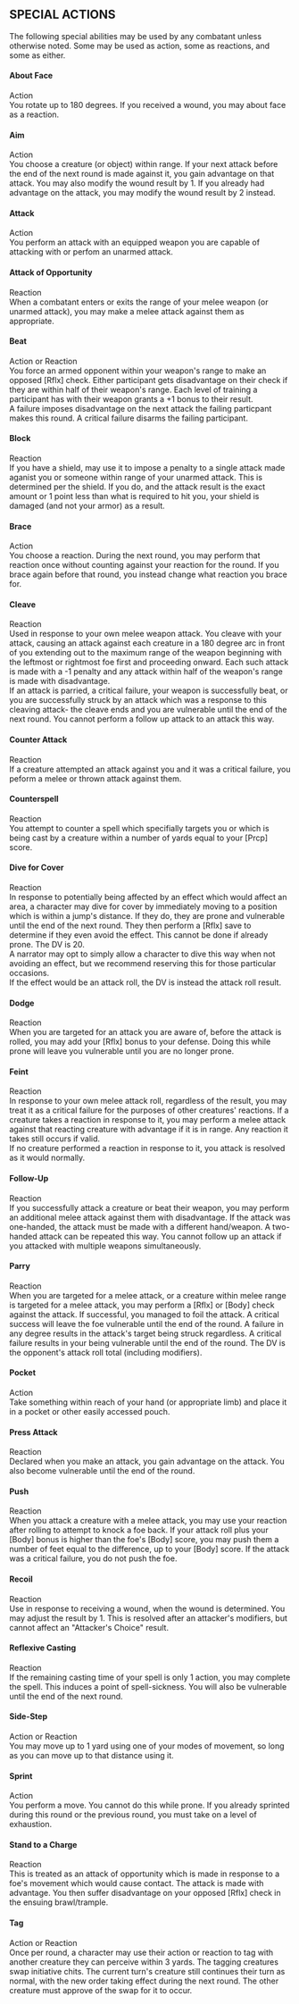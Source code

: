 ## SPECIAL ACTIONS
The following special abilities may be used by any combatant unless otherwise noted. Some may be used as action, some as reactions, and some as either.

#### About Face
Action  
You rotate up to 180 degrees. If you received a wound, you may about face as a reaction.

#### Aim  
Action  
You choose a creature (or object) within range. If your next attack before the end of the next round is made against it, you gain advantage on that attack. You may also modify the wound result by 1. If you already had advantage on the attack, you may modify the wound result by 2 instead.

#### Attack
Action  
You perform an attack with an equipped weapon you are capable of attacking with or perfom an unarmed attack.

#### Attack of Opportunity
Reaction  
When a combatant enters or exits the range of your melee weapon (or unarmed attack), you may make a melee attack against them as appropriate.

#### Beat
Action or Reaction  
You force an armed opponent within your weapon's range to make an opposed [Rflx] check. Either participant gets disadvantage on their check if they are within half of their weapon's range. Each level of training a participant has with their weapon grants a +1 bonus to their result.  
A failure imposes disadvantage on the next attack the failing particpant makes this round. A critical failure disarms the failing participant.

#### Block
Reaction  
If you have a shield, may use it to impose a penalty to a single attack made aganist you or someone within range of your unarmed attack. This is determined per the shield. If you do, and the attack result is the exact amount or 1 point less than what is required to hit you, your shield is damaged (and not your armor) as a result.

#### Brace
Action  
You choose a reaction. During the next round, you may perform that reaction once without counting against your reaction for the round. If you brace again before that round, you instead change what reaction you brace for.

#### Cleave
Reaction  
Used in response to your own melee weapon attack. You cleave with your attack, causing an attack against each creature in a 180 degree arc in front of you extending out to the maximum range of the weapon beginning with the leftmost or rightmost foe first and proceeding onward. Each such attack is made with a -1 penalty and any attack within half of the weapon's range is made with disadvantage.  
If an attack is parried, a critical failure, your weapon is successfully beat, or you are successfully struck by an attack which was a response to this cleaving attack- the cleave ends and you are vulnerable until the end of the next round. You cannot perform a follow up attack to an attack this way.

#### Counter Attack
Reaction  
If a creature attempted an attack against you and it was a critical failure, you peform a melee or thrown attack against them.

#### Counterspell
Reaction  
You attempt to counter a spell which specifially targets you or which is being cast by a creature within a number of yards equal to your [Prcp] score.

#### Dive for Cover
Reaction  
In response to potentially being affected by an effect which would affect an area, a character may dive for cover by immediately moving to a position which is within a jump's distance. If they do, they are prone and vulnerable until the end of the next round. They then perform a [Rflx] save to determine if they even avoid the effect. This cannot be done if already prone. The DV is 20.  
A narrator may opt to simply allow a character to dive this way when not avoiding an effect, but we recommend reserving this for those particular occasions.  
If the effect would be an attack roll, the DV is instead the attack roll result.

#### Dodge
Reaction  
When you are targeted for an attack you are aware of, before the attack is rolled, you may add your [Rflx] bonus to your defense. Doing this while prone will leave you vulnerable until you are no longer prone.

#### Feint
Reaction  
In response to your own melee attack roll, regardless of the result, you may treat it as a critical failure for the purposes of other creatures' reactions. If a creature takes a reaction in response to it, you may perform a melee attack against that reacting creature with advantage if it is in range. Any reaction it takes still occurs if valid.  
If no creature performed a reaction in response to it, you attack is resolved as it would normally.

#### Follow-Up
Reaction  
If you successfully attack a creature or beat their weapon, you may perform an additional melee attack against them with disadvantage. If the attack was one-handed, the attack must be made with a different hand/weapon. A two-handed attack can be repeated this way. You cannot follow up an attack if you attacked with multiple weapons simultaneously.

#### Parry
Reaction  
When you are targeted for a melee attack, or a creature within melee range is targeted for a melee attack, you may perform a [Rflx] or [Body] check against the attack. If successful, you managed to foil the attack. A critical success will leave the foe vulnerable until the end of the round. A failure in any degree results in the attack's target being struck regardless. A critical failure results in your being vulnerable until the end of the round. The DV is the opponent's attack roll total (including modifiers).  

#### Pocket
Action  
Take something within reach of your hand (or appropriate limb) and place it in a pocket or other easily accessed pouch.

#### Press Attack
Reaction  
Declared when you make an attack, you gain advantage on the attack. You also become vulnerable until the end of the round.

#### Push
Reaction  
When you attack a creature with a melee attack, you may use your reaction after rolling to attempt to knock a foe back. If your attack roll plus your [Body] bonus is higher than the foe's [Body] score, you may push them a number of feet equal to the difference, up to your [Body] score. If the attack was a critical failure, you do not push the foe.

#### Recoil
Reaction  
Use in response to receiving a wound, when the wound is determined. You may adjust the result by 1. This is resolved after an attacker's modifiers, but cannot affect an "Attacker's Choice" result.

#### Reflexive Casting
Reaction  
If the remaining casting time of your spell is only 1 action, you may complete the spell. This induces a point of spell-sickness. You will also be vulnerable until the end of the next round.

#### Side-Step
Action or Reaction  
You may move up to 1 yard using one of your modes of movement, so long as you can move up to that distance using it.

#### Sprint
Action  
You perform a move. You cannot do this while prone. If you already sprinted during this round or the previous round, you must take on a level of exhaustion.

#### Stand to a Charge
Reaction  
This is treated as an attack of opportunity which is made in response to a foe's movement which would cause contact. The attack is made with advantage. You then suffer disadvantage on your opposed [Rflx] check in the ensuing brawl/trample.

#### Tag
Action or Reaction  
Once per round, a character may use their action or reaction to tag with another creature they can perceive within 3 yards. The tagging creatures swap initiative chits. The current turn's creature still continues their turn as normal, with the new order taking effect during the next round. The other creature must approve of the swap for it to occur.
